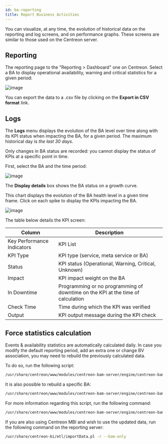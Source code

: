 ```yaml
---
id: ba-reporting
title: Report Business Activities
---
```


You can visualize, at any time, the evolution of historical data on the
reporting and log screens, and on performance graphs. These screens are similar
to those used on the Centreon server.

## Reporting

The reporting page to the "Reporting \> Dashboard" one on Centreon. Select a BA
to display operational availability, warning and critical statistics for a given
period:

![image](assets/service-mapping/guide/reporting.png)

You can export the data to a .csv file by clicking on the **Export in CSV
format** link.

## Logs

The **Logs** menu displays the evolution of the BA level over time along with
its KPI status when impacting the BA, for a given period. The maximum historical
day is *the last 30 days*.

Only changes in BA status are recorded: you cannot display the status of KPIs at
a specific point in time.

First, select the BA and the time period:

![image](assets/service-mapping/guide/log_param.png)

The **Display details** box shows the BA status on a growth curve.

This chart displays the evolution of the BA health level in a given time frame.
Click on each spike to display the KPIs impacting the BA.

![image](assets/service-mapping/guide/log_chart.png)

The table below details the KPI screen:

| **Column**                 | **Description**                                                                 |
| -------------------------- | ------------------------------------------------------------------------------- |
| Key Performance Indicators | KPI List                                                                        |
| KPI Type                   | KPI type (service, meta service or BA)                                          |
| Status                     | KPI status (Operational, Warning, Critical, Unknown)                            |
| Impact                     | KPI impact weight on the BA                                                     |
| In Downtime                | Programming or no programming of downtime on the KPI at the time of calculation |
| Check Time                 | Time during which the KPI was verified                                          |
| Output                     | KPI output message during the KPI check                                         |

## Force statistics calculation

Events & availability statistics are automatically calculated daily. In case you
modify the default reporting period, add an extra one or change BV association,
you may need to rebuild the previously calculated data.

To do so, run the following script:
```Bash
/usr/share/centreon/www/modules/centreon-bam-server/engine/centreon-bam-rebuild-events --all
```
It is also possible to rebuild a specific BA:
```Bash
/usr/share/centreon/www/modules/centreon-bam-server/engine/centreon-bam-rebuild-events --ba=<id of ba>
```
For more information regarding this script, run the following command:
```Bash
/usr/share/centreon/www/modules/centreon-bam-server/engine/centreon-bam-rebuild-events --help
```
If you are also using Centreon MBI and wish to use the updated data, run the
following command on the reporting server:
```Bash
/usr/share/centreon-bi/etl/importData.pl -r --bam-only
```
